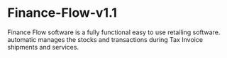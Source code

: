 # Finance-Flow-v1.1
Finance Flow software is a fully functional easy to use retailing software. automatic manages the stocks and transactions during Tax Invoice shipments and services.
